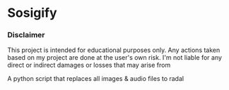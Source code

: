 # Sosigify

### Disclaimer
This project is intended for educational purposes only.
Any actions taken based on my project are done at the user's own risk.
I'm not liable for any direct or indirect damages or losses that may arise from

A python script that replaces all images & audio files to radal
